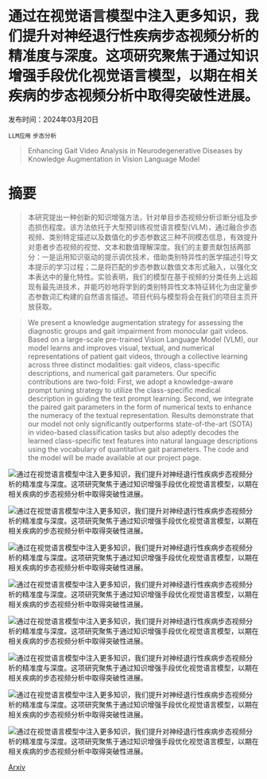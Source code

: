 # 通过在视觉语言模型中注入更多知识，我们提升对神经退行性疾病步态视频分析的精准度与深度。这项研究聚焦于通过知识增强手段优化视觉语言模型，以期在相关疾病的步态视频分析中取得突破性进展。

发布时间：2024年03月20日

`LLM应用` `步态分析`

> Enhancing Gait Video Analysis in Neurodegenerative Diseases by Knowledge Augmentation in Vision Language Model

# 摘要

> 本研究提出一种创新的知识增强方法，针对单目步态视频分析诊断分组及步态损伤程度。该方法依托于大型预训练视觉语言模型(VLM)，通过融合步态视频、类别特定描述以及数值化的步态参数这三种不同模态信息，有效提升对患者步态视频的视觉、文本和数值理解深度。我们的主要贡献包括两部分：一是运用知识驱动的提示调优技术，借助类别特异性的医学描述引导文本提示的学习过程；二是将匹配的步态参数以数值文本形式融入，以强化文本表达中的量化特性。实验表明，我们的模型在基于视频的分类任务上远超现有最先进技术，并能巧妙地将学到的类别特异性文本特征转化为由定量步态参数词汇构建的自然语言描述。项目代码与模型将会在我们的项目主页开放获取。

> We present a knowledge augmentation strategy for assessing the diagnostic groups and gait impairment from monocular gait videos. Based on a large-scale pre-trained Vision Language Model (VLM), our model learns and improves visual, textual, and numerical representations of patient gait videos, through a collective learning across three distinct modalities: gait videos, class-specific descriptions, and numerical gait parameters. Our specific contributions are two-fold: First, we adopt a knowledge-aware prompt tuning strategy to utilize the class-specific medical description in guiding the text prompt learning. Second, we integrate the paired gait parameters in the form of numerical texts to enhance the numeracy of the textual representation. Results demonstrate that our model not only significantly outperforms state-of-the-art (SOTA) in video-based classification tasks but also adeptly decodes the learned class-specific text features into natural language descriptions using the vocabulary of quantitative gait parameters. The code and the model will be made available at our project page.

![通过在视觉语言模型中注入更多知识，我们提升对神经退行性疾病步态视频分析的精准度与深度。这项研究聚焦于通过知识增强手段优化视觉语言模型，以期在相关疾病的步态视频分析中取得突破性进展。](../../../paper_images/2403.13756/Vtt_model.png)

![通过在视觉语言模型中注入更多知识，我们提升对神经退行性疾病步态视频分析的精准度与深度。这项研究聚焦于通过知识增强手段优化视觉语言模型，以期在相关疾病的步态视频分析中取得突破性进展。](../../../paper_images/2403.13756/number_sentences.png)

![通过在视觉语言模型中注入更多知识，我们提升对神经退行性疾病步态视频分析的精准度与深度。这项研究聚焦于通过知识增强手段优化视觉语言模型，以期在相关疾病的步态视频分析中取得突破性进展。](../../../paper_images/2403.13756/numerical_text_encoding.png)

![通过在视觉语言模型中注入更多知识，我们提升对神经退行性疾病步态视频分析的精准度与深度。这项研究聚焦于通过知识增强手段优化视觉语言模型，以期在相关疾病的步态视频分析中取得突破性进展。](../../../paper_images/2403.13756/diag_original2.png)

![通过在视觉语言模型中注入更多知识，我们提升对神经退行性疾病步态视频分析的精准度与深度。这项研究聚焦于通过知识增强手段优化视觉语言模型，以期在相关疾病的步态视频分析中取得突破性进展。](../../../paper_images/2403.13756/diag_projected2.png)

![通过在视觉语言模型中注入更多知识，我们提升对神经退行性疾病步态视频分析的精准度与深度。这项研究聚焦于通过知识增强手段优化视觉语言模型，以期在相关疾病的步态视频分析中取得突破性进展。](../../../paper_images/2403.13756/DG_desc.jpeg)

![通过在视觉语言模型中注入更多知识，我们提升对神经退行性疾病步态视频分析的精准度与深度。这项研究聚焦于通过知识增强手段优化视觉语言模型，以期在相关疾病的步态视频分析中取得突破性进展。](../../../paper_images/2403.13756/UPDRS_0221_wSM_local_confusion_matrix.png)

![通过在视觉语言模型中注入更多知识，我们提升对神经退行性疾病步态视频分析的精准度与深度。这项研究聚焦于通过知识增强手段优化视觉语言模型，以期在相关疾病的步态视频分析中取得突破性进展。](../../../paper_images/2403.13756/DIAG_0221_wSM_server_confusion_matrix.png)

[Arxiv](https://arxiv.org/abs/2403.13756)